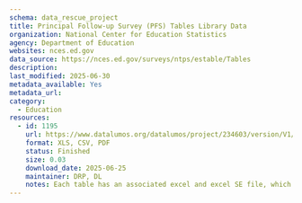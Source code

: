 ```yaml
---
schema: data_rescue_project 
title: Principal Follow-up Survey (PFS) Tables Library Data
organization: National Center for Education Statistics
agency: Department of Education
websites: nces.ed.gov
data_source: https://nces.ed.gov/surveys/ntps/estable/Tables
description: 
last_modified: 2025-06-30
metadata_available: Yes
metadata_url: 
category:
  - Education 
resources:
  - id: 1195
    url: https://www.datalumos.org/datalumos/project/234603/version/V1/view
    format: XLS, CSV, PDF
    status: Finished
    size: 0.03
    download_date: 2025-06-25
    maintainer: DRP, DL
    notes: Each table has an associated excel and excel SE file, which are grouped together in a folder in the dataset (one folder per table). The folders are named based on the excel file names, as they were when downloaded from the National Center for Education Statistics (NCES) website.In the TFS folder, there is a catalog csv that provides a crosswalk between the folder names and the table titles.The documentation folder contains (1) codebooks for TFS generated in NCES datalabs, (2) questionnaires for TFS downloaded from the study website and (3) reports related to TFS found in the NCES resource library
---
```

